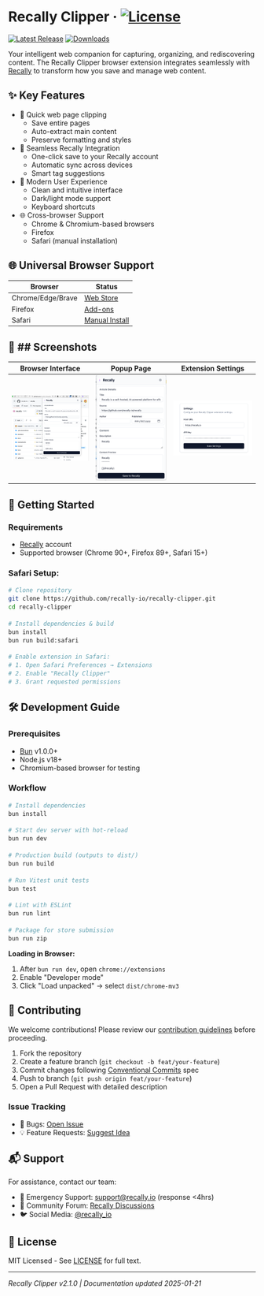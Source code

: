 # Recally Clipper · [![License](https://img.shields.io/github/license/recally-io/recally-clipper)](LICENSE)

[![Latest Release](https://img.shields.io/github/v/release/recally-io/recally-clipper)](https://github.com/recally-io/recally-clipper/releases)
[![Downloads](https://img.shields.io/github/downloads/recally-io/recally-clipper/total)](https://github.com/recally-io/recally-clipper/releases)

Your intelligent web companion for capturing, organizing, and rediscovering content. The Recally Clipper browser extension integrates seamlessly with [Recally](https://recally.io) to transform how you save and manage web content.

## ✨ Key Features

- 🚀 Quick web page clipping
  - Save entire pages
  - Auto-extract main content
  - Preserve formatting and styles
- 💾 Seamless Recally Integration
  - One-click save to your Recally account
  - Automatic sync across devices
  - Smart tag suggestions
- 🎨 Modern User Experience
  - Clean and intuitive interface
  - Dark/light mode support
  - Keyboard shortcuts
- 🌐 Cross-browser Support
  - Chrome & Chromium-based browsers
  - Firefox
  - Safari (manual installation)

## 🌐 Universal Browser Support
| Browser           | Status                          |
|-------------------|---------------------------------|
| Chrome/Edge/Brave | [Web Store](https://chrome.google.com/webstore/detail/heblpkdddipfjdpdgikoledoecohoepp)      |
| Firefox           | [Add-ons](https://addons.mozilla.org/addon/recally-clipper/)        |
| Safari            | [Manual Install](#safari-setup) |

## 📸 ## Screenshots

| Browser Interface | Popup Page | Extension Settings |
|-------------------|-----------------| -----------------|
| <img src="./docs/images/firefox-chrome.png" width="400" alt="Popup interface showing capture options"> | <img src="./docs/images/popup-page.png" width="400" alt="Chrome/Firefox/Safari"> | <img src="./docs/images/options-page.png" width="400" alt="Extension settings page"> |

## 🚀 Getting Started

### Requirements
- [Recally](https://github.com/recally-io/recally) account
- Supported browser (Chrome 90+, Firefox 89+, Safari 15+)

### Safari Setup:
```bash
# Clone repository
git clone https://github.com/recally-io/recally-clipper.git
cd recally-clipper

# Install dependencies & build
bun install
bun run build:safari

# Enable extension in Safari:
# 1. Open Safari Preferences → Extensions
# 2. Enable "Recally Clipper"
# 3. Grant requested permissions
```

## 🛠 Development Guide

### Prerequisites
- [Bun](https://bun.sh) v1.0.0+
- Node.js v18+
- Chromium-based browser for testing

### Workflow
```bash
# Install dependencies
bun install

# Start dev server with hot-reload
bun run dev

# Production build (outputs to dist/)
bun run build

# Run Vitest unit tests
bun test

# Lint with ESLint
bun run lint

# Package for store submission
bun run zip
```

**Loading in Browser:**
1. After `bun run dev`, open `chrome://extensions`
2. Enable "Developer mode"
3. Click "Load unpacked" → select `dist/chrome-mv3`

## 🤝 Contributing

We welcome contributions! Please review our [contribution guidelines](CONTRIBUTING.md) before proceeding.

1. Fork the repository
2. Create a feature branch (`git checkout -b feat/your-feature`)
3. Commit changes following [Conventional Commits](https://www.conventionalcommits.org) spec
4. Push to branch (`git push origin feat/your-feature`)
5. Open a Pull Request with detailed description

### Issue Tracking
- 🐛 Bugs: [Open Issue](https://github.com/recally-io/recally-clipper/issues/new?template=bug_report.md)
- 💡 Feature Requests: [Suggest Idea](https://github.com/recally-io/recally-clipper/issues/new?template=feature_request.md)

## 📬 Support

For assistance, contact our team:
- 🚨 Emergency Support: support@recally.io (response <4hrs)
- 💬 Community Forum: [Recally Discussions](https://github.com/recally-io/recally/discussions)
- 🐦 Social Media: [@recally_io](https://twitter.com/recally_io)

## 📄 License

MIT Licensed - See [LICENSE](LICENSE) for full text.

---

*Recally Clipper v2.1.0 | Documentation updated 2025-01-21*
